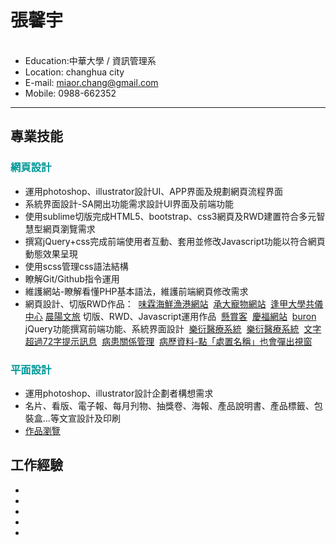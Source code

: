 <h1>張馨宇</h1>
<ul>
  <li>Education:中華大學 / 資訊管理系</li><li>Location: changhua city</li><li>E-mail: <a href="mailto:miaor.chang@gmail.com">miaor.chang@gmail.com</a></li><li>Mobile: 0988-662352</li>
</ul>
<hr/>
<h2>專業技能</h2>
<h3 style="color:#009999">網頁設計</h3>
<ul>
 <li>運用photoshop、illustrator設計UI、APP界面及規劃網頁流程界面</li>
 <li>系統界面設計-SA開出功能需求設計UI界面及前端功能</li>
 <li>使用sublime切版完成HTML5、bootstrap、css3網頁及RWD建置符合多元智慧型網頁瀏覽需求</li>
 <li>撰寫jQuery+css完成前端使用者互動、套用並修改Javascript功能以符合網頁動態效果呈現</li>
 <li>使用scss管理css語法結構</li>
 <li>瞭解Git/Github指令運用</li>
 <li>維護網站-瞭解看懂PHP基本語法，維護前端網頁修改需求</li> 
 <li>
  網頁設計、切版RWD作品：
  <a href="http://211.72.214.242/demo5/wlhaizian/index.html">味霖海鮮漁港網站</a>
  <a href="http://www.chickensecond.com.tw/products.php">承大寵物網站</a>
  <a href="http://211.72.214.242/demo5/pisc/">逢甲大學共儀中心</a>
  <a href="http://icynthia.azurewebsites.net/mornsunHotel/default.html">晨陽文旅</a>
  切版、RWD、Javascript運用作品
  <a href="http://cynthia777.synology.me/ask/index.html">懸賞客</a>
  <a href="http://www.kinmaxsource.com/">慶福網站</a>
  <a href="http://www.buron.com.tw">buron</a>
  jQuery功能撰寫前端功能、系統界面設計
  <a href="http://211.72.214.242/demo5/his_system/reservation_dr.html">樂衍醫療系統</a>
  <a href="http://211.72.214.242/demo5/his_system/declare_all.html">樂衍醫療系統</a>
  <a href="http://211.72.214.242/demo5/his_system/msg.html">文字超過72字提示訊息</a>
  <a href="http://211.72.214.242/demo5/his_system/_sickness_all.html">病患關係管理</a>
  <a href="http://211.72.214.242/demo5/his_system/medical.html">病歷資料-點「處置名稱」也會彈出視窗</a>
 </li>
</ul>
<h3 style="color:#009999">平面設計</h3>
<ul>
 <li>運用photoshop、illustrator設計企劃者構想需求</li>
 <li>名片、看版、電子報、每月刋物、抽獎卷、海報、產品說明書、產品標籤、包裝盒...等文宣設計及印刷</li>
 <li><a href="https://docs.google.com/document/d/193Ol4frfDAaBw4Ftx32msq8lb4xi3vtgnurLY6uzP5A/edit?usp=sharing">作品瀏覽</a></li>
</ul>
<h2>工作經驗</h2>
<ul>
 <li></li>
 <li></li>
 <li></li>
 <li></li>
 <li></li>
</ul>
